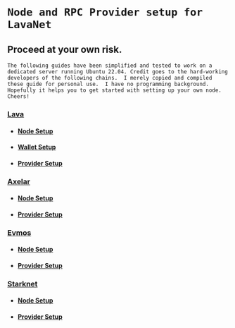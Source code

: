 # `Node and RPC Provider setup for LavaNet`

## Proceed at your own risk.
`The following guides have been simplified and tested to work on a dedicated server running Ubuntu 22.04. Credit goes to the hard-working developers of the following chains. 
I merely copied and compiled these guide for personal use. 
I have no programming background. 
Hopefully it helps you to get started with setting up your own node. Cheers!`

### [Lava](https://docs.lavanet.xyz/about/)


- #### [Node Setup](https://github.com/zachzwei/z4ch-nodes/blob/main/lava/lava-node-manual-cosmovisor.md)

- #### [Wallet Setup](https://github.com/zachzwei/z4ch-nodes/blob/main/lava/lava-wallet.md)

- #### [Provider Setup](https://github.com/zachzwei/z4ch-nodes/blob/main/lava/lava-provider-tls.md)


### [Axelar](https://docs.axelar.dev/)

- #### [Node Setup](https://github.com/zachzwei/z4ch-nodes/blob/main/axelar/axelar.md)

- #### [Provider Setup](https://github.com/zachzwei/z4ch-nodes/blob/main/axelar/axelar-provider-tls.md)


### [Evmos](https://docs.evmos.org/)

- #### [Node Setup](evmos/evmos.md)

- #### [Provider Setup](evmos/evmos-provider-tls.md)



### [Starknet](https://docs.starknet.io/documentation/)


- #### [Node Setup](https://github.com/zachzwei/z4ch-nodes/blob/main/starknet/stark.md)

- #### [Provider Setup](https://github.com/zachzwei/z4ch-nodes/blob/main/starknet/stark-provider-tls.md)



